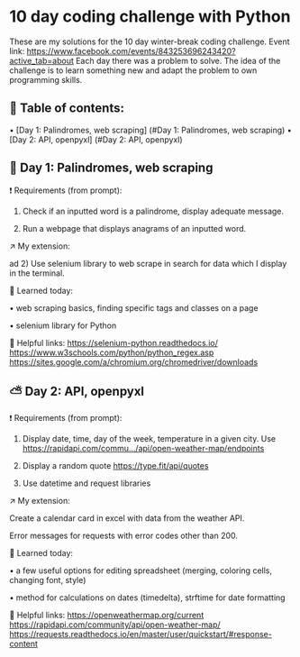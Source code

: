 # 10 day coding challenge with Python
These are my solutions for the 10 day winter-break coding challenge. Event link: https://www.facebook.com/events/843253696243420?active_tab=about
Each day there was a problem to solve. The idea of the challenge is to learn something new and adapt the problem to own programming skills. 

## 📖 Table of contents:
  • [Day 1: Palindromes, web scraping] (#Day 1: Palindromes, web scraping)
  • [Day 2: API, openpyxl] (#Day 2: API, openpyxl)

## 🧐 Day 1: Palindromes, web scraping
  ❗ Requirements (from prompt):
  
  1) Check if an inputted word is a palindrome, display adequate message.
  
  2) Run a webpage that displays anagrams of an inputted word.
  
  ↗️ My extension:
  
  ad 2) Use selenium library to web scrape in search for data which I display in the terminal.
  
  🧠 Learned today: 
  
  •  web scraping basics, finding specific tags and classes on a page
  
  •  selenium library for Python
  
  🔗 Helpful links:
  https://selenium-python.readthedocs.io/
  https://www.w3schools.com/python/python_regex.asp
  https://sites.google.com/a/chromium.org/chromedriver/downloads

## ⛅ Day 2: API, openpyxl
  ❗ Requirements (from prompt):
  
  1) Display date, time, day of the week, temperature in a given city. Use https://rapidapi.com/commu.../api/open-weather-map/endpoints

  2) Display a random quote https://type.fit/api/quotes

  3) Use datetime and request libraries

  
  ↗️ My extension:
  
  Create a calendar card in excel with data from the weather API.
  
  Error messages for requests with error codes other than 200.
  
  🧠 Learned today: 
  
  •  a few useful options for editing spreadsheet (merging, coloring cells, changing font, style)
  
  •  method for calculations on dates (timedelta), strftime for date formatting
  
  🔗 Helpful links:
  https://openweathermap.org/current
  https://rapidapi.com/community/api/open-weather-map/
  https://requests.readthedocs.io/en/master/user/quickstart/#response-content


 
